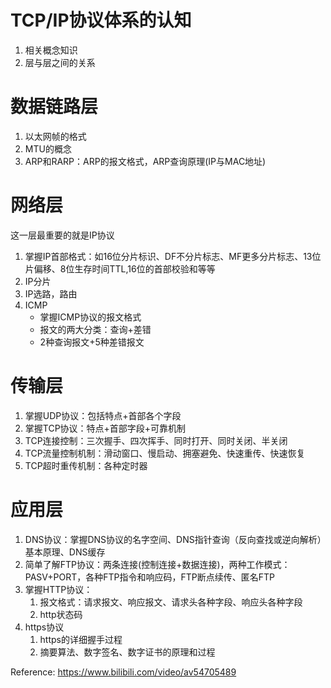 # TCP/IP协议体系的认知
1. 相关概念知识
2. 层与层之间的关系

# 数据链路层
1. 以太网帧的格式
2. MTU的概念
3. ARP和RARP：ARP的报文格式，ARP查询原理(IP与MAC地址)

# 网络层
这一层最重要的就是IP协议
1. 掌握IP首部格式：如16位分片标识、DF不分片标志、MF更多分片标志、13位片偏移、8位生存时间TTL,16位的首部校验和等等
2. IP分片
3. IP选路，路由
4. ICMP
    * 掌握ICMP协议的报文格式
    * 报文的两大分类：查询+差错
    * 2种查询报文+5种差错报文

# 传输层
1. 掌握UDP协议：包括特点+首部各个字段
2. 掌握TCP协议：特点+首部字段+可靠机制
3. TCP连接控制：三次握手、四次挥手、同时打开、同时关闭、半关闭
4. TCP流量控制机制：滑动窗口、慢启动、拥塞避免、快速重传、快速恢复
5. TCP超时重传机制：各种定时器

# 应用层
1. DNS协议：掌握DNS协议的名字空间、DNS指针查询（反向查找或逆向解析）基本原理、DNS缓存
2. 简单了解FTP协议：两条连接(控制连接+数据连接)，两种工作模式：PASV+PORT，各种FTP指令和响应码，FTP断点续传、匿名FTP
3. 掌握HTTP协议：
    1. 报文格式：请求报文、响应报文、请求头各种字段、响应头各种字段
    2. http状态码
4. https协议
    1. https的详细握手过程
    2. 摘要算法、数字签名、数字证书的原理和过程



Reference: https://www.bilibili.com/video/av54705489